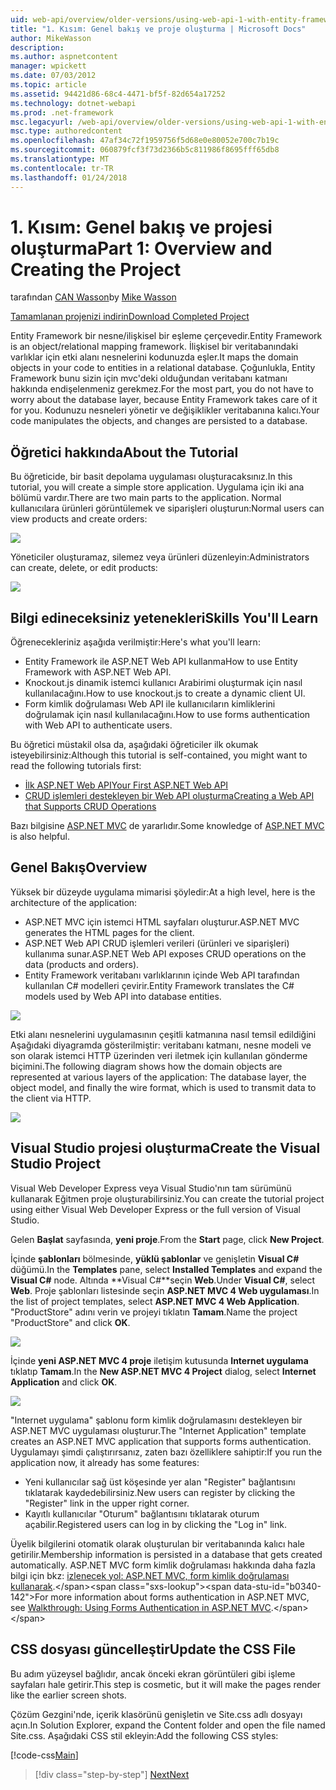 ```yaml
---
uid: web-api/overview/older-versions/using-web-api-1-with-entity-framework-5/using-web-api-with-entity-framework-part-1
title: "1. Kısım: Genel bakış ve proje oluşturma | Microsoft Docs"
author: MikeWasson
description: 
ms.author: aspnetcontent
manager: wpickett
ms.date: 07/03/2012
ms.topic: article
ms.assetid: 94421d86-68c4-4471-bf5f-82d654a17252
ms.technology: dotnet-webapi
ms.prod: .net-framework
msc.legacyurl: /web-api/overview/older-versions/using-web-api-1-with-entity-framework-5/using-web-api-with-entity-framework-part-1
msc.type: authoredcontent
ms.openlocfilehash: 47af34c72f1959756f5d68e0e80052e700c7b19c
ms.sourcegitcommit: 060879fcf3f73d2366b5c811986f8695fff65db8
ms.translationtype: MT
ms.contentlocale: tr-TR
ms.lasthandoff: 01/24/2018
---
```

<a name="part-1-overview-and-creating-the-project"></a><span data-ttu-id="b0340-102">1. Kısım: Genel bakış ve projesi oluşturma</span><span class="sxs-lookup"><span data-stu-id="b0340-102">Part 1: Overview and Creating the Project</span></span>
====================
<span data-ttu-id="b0340-103">tarafından [CAN Wasson](https://github.com/MikeWasson)</span><span class="sxs-lookup"><span data-stu-id="b0340-103">by [Mike Wasson](https://github.com/MikeWasson)</span></span>

[<span data-ttu-id="b0340-104">Tamamlanan projenizi indirin</span><span class="sxs-lookup"><span data-stu-id="b0340-104">Download Completed Project</span></span>](http://code.msdn.microsoft.com/ASP-NET-Web-API-with-afa30545)

<span data-ttu-id="b0340-105">Entity Framework bir nesne/ilişkisel bir eşleme çerçevedir.</span><span class="sxs-lookup"><span data-stu-id="b0340-105">Entity Framework is an object/relational mapping framework.</span></span> <span data-ttu-id="b0340-106">İlişkisel bir veritabanındaki varlıklar için etki alanı nesnelerini kodunuzda eşler.</span><span class="sxs-lookup"><span data-stu-id="b0340-106">It maps the domain objects in your code to entities in a relational database.</span></span> <span data-ttu-id="b0340-107">Çoğunlukla, Entity Framework bunu sizin için mvc'deki olduğundan veritabanı katmanı hakkında endişelenmeniz gerekmez.</span><span class="sxs-lookup"><span data-stu-id="b0340-107">For the most part, you do not have to worry about the database layer, because Entity Framework takes care of it for you.</span></span> <span data-ttu-id="b0340-108">Kodunuzu nesneleri yönetir ve değişiklikler veritabanına kalıcı.</span><span class="sxs-lookup"><span data-stu-id="b0340-108">Your code manipulates the objects, and changes are persisted to a database.</span></span>

## <a name="about-the-tutorial"></a><span data-ttu-id="b0340-109">Öğretici hakkında</span><span class="sxs-lookup"><span data-stu-id="b0340-109">About the Tutorial</span></span>

<span data-ttu-id="b0340-110">Bu öğreticide, bir basit depolama uygulaması oluşturacaksınız.</span><span class="sxs-lookup"><span data-stu-id="b0340-110">In this tutorial, you will create a simple store application.</span></span> <span data-ttu-id="b0340-111">Uygulama için iki ana bölümü vardır.</span><span class="sxs-lookup"><span data-stu-id="b0340-111">There are two main parts to the application.</span></span> <span data-ttu-id="b0340-112">Normal kullanıcılara ürünleri görüntülemek ve siparişleri oluşturun:</span><span class="sxs-lookup"><span data-stu-id="b0340-112">Normal users can view products and create orders:</span></span>

![](using-web-api-with-entity-framework-part-1/_static/image1.png)

<span data-ttu-id="b0340-113">Yöneticiler oluşturamaz, silemez veya ürünleri düzenleyin:</span><span class="sxs-lookup"><span data-stu-id="b0340-113">Administrators can create, delete, or edit products:</span></span>

![](using-web-api-with-entity-framework-part-1/_static/image2.png)

## <a name="skills-youll-learn"></a><span data-ttu-id="b0340-114">Bilgi edineceksiniz yetenekleri</span><span class="sxs-lookup"><span data-stu-id="b0340-114">Skills You'll Learn</span></span>

<span data-ttu-id="b0340-115">Öğrenecekleriniz aşağıda verilmiştir:</span><span class="sxs-lookup"><span data-stu-id="b0340-115">Here's what you'll learn:</span></span>

- <span data-ttu-id="b0340-116">Entity Framework ile ASP.NET Web API kullanma</span><span class="sxs-lookup"><span data-stu-id="b0340-116">How to use Entity Framework with ASP.NET Web API.</span></span>
- <span data-ttu-id="b0340-117">Knockout.js dinamik istemci kullanıcı Arabirimi oluşturmak için nasıl kullanılacağını.</span><span class="sxs-lookup"><span data-stu-id="b0340-117">How to use knockout.js to create a dynamic client UI.</span></span>
- <span data-ttu-id="b0340-118">Form kimlik doğrulaması Web API ile kullanıcıların kimliklerini doğrulamak için nasıl kullanılacağını.</span><span class="sxs-lookup"><span data-stu-id="b0340-118">How to use forms authentication with Web API to authenticate users.</span></span>

<span data-ttu-id="b0340-119">Bu öğretici müstakil olsa da, aşağıdaki öğreticiler ilk okumak isteyebilirsiniz:</span><span class="sxs-lookup"><span data-stu-id="b0340-119">Although this tutorial is self-contained, you might want to read the following tutorials first:</span></span>

- [<span data-ttu-id="b0340-120">İlk ASP.NET Web API</span><span class="sxs-lookup"><span data-stu-id="b0340-120">Your First ASP.NET Web API</span></span>](../../getting-started-with-aspnet-web-api/tutorial-your-first-web-api.md)
- [<span data-ttu-id="b0340-121">CRUD işlemleri destekleyen bir Web API oluşturma</span><span class="sxs-lookup"><span data-stu-id="b0340-121">Creating a Web API that Supports CRUD Operations</span></span>](../creating-a-web-api-that-supports-crud-operations.md)

<span data-ttu-id="b0340-122">Bazı bilgisine [ASP.NET MVC](../../../../mvc/index.md) de yararlıdır.</span><span class="sxs-lookup"><span data-stu-id="b0340-122">Some knowledge of [ASP.NET MVC](../../../../mvc/index.md) is also helpful.</span></span>

## <a name="overview"></a><span data-ttu-id="b0340-123">Genel Bakış</span><span class="sxs-lookup"><span data-stu-id="b0340-123">Overview</span></span>

<span data-ttu-id="b0340-124">Yüksek bir düzeyde uygulama mimarisi şöyledir:</span><span class="sxs-lookup"><span data-stu-id="b0340-124">At a high level, here is the architecture of the application:</span></span>

- <span data-ttu-id="b0340-125">ASP.NET MVC için istemci HTML sayfaları oluşturur.</span><span class="sxs-lookup"><span data-stu-id="b0340-125">ASP.NET MVC generates the HTML pages for the client.</span></span>
- <span data-ttu-id="b0340-126">ASP.NET Web API CRUD işlemleri verileri (ürünleri ve siparişleri) kullanıma sunar.</span><span class="sxs-lookup"><span data-stu-id="b0340-126">ASP.NET Web API exposes CRUD operations on the data (products and orders).</span></span>
- <span data-ttu-id="b0340-127">Entity Framework veritabanı varlıklarının içinde Web API tarafından kullanılan C# modelleri çevirir.</span><span class="sxs-lookup"><span data-stu-id="b0340-127">Entity Framework translates the C# models used by Web API into database entities.</span></span>

![](using-web-api-with-entity-framework-part-1/_static/image3.png)

<span data-ttu-id="b0340-128">Etki alanı nesnelerini uygulamasının çeşitli katmanına nasıl temsil edildiğini Aşağıdaki diyagramda gösterilmiştir: veritabanı katmanı, nesne modeli ve son olarak istemci HTTP üzerinden veri iletmek için kullanılan gönderme biçimini.</span><span class="sxs-lookup"><span data-stu-id="b0340-128">The following diagram shows how the domain objects are represented at various layers of the application: The database layer, the object model, and finally the wire format, which is used to transmit data to the client via HTTP.</span></span>

![](using-web-api-with-entity-framework-part-1/_static/image4.png)

## <a name="create-the-visual-studio-project"></a><span data-ttu-id="b0340-129">Visual Studio projesi oluşturma</span><span class="sxs-lookup"><span data-stu-id="b0340-129">Create the Visual Studio Project</span></span>

<span data-ttu-id="b0340-130">Visual Web Developer Express veya Visual Studio'nın tam sürümünü kullanarak Eğitmen proje oluşturabilirsiniz.</span><span class="sxs-lookup"><span data-stu-id="b0340-130">You can create the tutorial project using either Visual Web Developer Express or the full version of Visual Studio.</span></span>

<span data-ttu-id="b0340-131">Gelen **Başlat** sayfasında, **yeni proje**.</span><span class="sxs-lookup"><span data-stu-id="b0340-131">From the **Start** page, click **New Project**.</span></span>

<span data-ttu-id="b0340-132">İçinde **şablonları** bölmesinde, **yüklü şablonlar** ve genişletin **Visual C#** düğümü.</span><span class="sxs-lookup"><span data-stu-id="b0340-132">In the **Templates** pane, select **Installed Templates** and expand the **Visual C#** node.</span></span> <span data-ttu-id="b0340-133">Altında **Visual C#**seçin **Web**.</span><span class="sxs-lookup"><span data-stu-id="b0340-133">Under **Visual C#**, select **Web**.</span></span> <span data-ttu-id="b0340-134">Proje şablonları listesinde seçin **ASP.NET MVC 4 Web uygulaması**.</span><span class="sxs-lookup"><span data-stu-id="b0340-134">In the list of project templates, select **ASP.NET MVC 4 Web Application**.</span></span> <span data-ttu-id="b0340-135">"ProductStore" adını verin ve projeyi tıklatın **Tamam**.</span><span class="sxs-lookup"><span data-stu-id="b0340-135">Name the project "ProductStore" and click **OK**.</span></span>

![](using-web-api-with-entity-framework-part-1/_static/image5.png)

<span data-ttu-id="b0340-136">İçinde **yeni ASP.NET MVC 4 proje** iletişim kutusunda **Internet uygulama** tıklatıp **Tamam**.</span><span class="sxs-lookup"><span data-stu-id="b0340-136">In the **New ASP.NET MVC 4 Project** dialog, select **Internet Application** and click **OK**.</span></span>

![](using-web-api-with-entity-framework-part-1/_static/image6.png)

<span data-ttu-id="b0340-137">"Internet uygulama" şablonu form kimlik doğrulamasını destekleyen bir ASP.NET MVC uygulaması oluşturur.</span><span class="sxs-lookup"><span data-stu-id="b0340-137">The "Internet Application" template creates an ASP.NET MVC application that supports forms authentication.</span></span> <span data-ttu-id="b0340-138">Uygulamayı şimdi çalıştırırsanız, zaten bazı özelliklere sahiptir:</span><span class="sxs-lookup"><span data-stu-id="b0340-138">If you run the application now, it already has some features:</span></span>

- <span data-ttu-id="b0340-139">Yeni kullanıcılar sağ üst köşesinde yer alan "Register" bağlantısını tıklatarak kaydedebilirsiniz.</span><span class="sxs-lookup"><span data-stu-id="b0340-139">New users can register by clicking the "Register" link in the upper right corner.</span></span>
- <span data-ttu-id="b0340-140">Kayıtlı kullanıcılar "Oturum" bağlantısını tıklatarak oturum açabilir.</span><span class="sxs-lookup"><span data-stu-id="b0340-140">Registered users can log in by clicking the "Log in" link.</span></span>

<span data-ttu-id="b0340-141">Üyelik bilgilerini otomatik olarak oluşturulan bir veritabanında kalıcı hale getirilir.</span><span class="sxs-lookup"><span data-stu-id="b0340-141">Membership information is persisted in a database that gets created automatically.</span></span> <span data-ttu-id="b0340-142">ASP.NET MVC form kimlik doğrulaması hakkında daha fazla bilgi için bkz: [izlenecek yol: ASP.NET MVC, form kimlik doğrulaması kullanarak](https://msdn.microsoft.com/library/ff398049(VS.98).aspx).</span><span class="sxs-lookup"><span data-stu-id="b0340-142">For more information about forms authentication in ASP.NET MVC, see [Walkthrough: Using Forms Authentication in ASP.NET MVC](https://msdn.microsoft.com/library/ff398049(VS.98).aspx).</span></span>

## <a name="update-the-css-file"></a><span data-ttu-id="b0340-143">CSS dosyası güncelleştir</span><span class="sxs-lookup"><span data-stu-id="b0340-143">Update the CSS File</span></span>

<span data-ttu-id="b0340-144">Bu adım yüzeysel bağlıdır, ancak önceki ekran görüntüleri gibi işleme sayfaları hale getirir.</span><span class="sxs-lookup"><span data-stu-id="b0340-144">This step is cosmetic, but it will make the pages render like the earlier screen shots.</span></span>

<span data-ttu-id="b0340-145">Çözüm Gezgini'nde, içerik klasörünü genişletin ve Site.css adlı dosyayı açın.</span><span class="sxs-lookup"><span data-stu-id="b0340-145">In Solution Explorer, expand the Content folder and open the file named Site.css.</span></span> <span data-ttu-id="b0340-146">Aşağıdaki CSS stil ekleyin:</span><span class="sxs-lookup"><span data-stu-id="b0340-146">Add the following CSS styles:</span></span>

[!code-css[Main](using-web-api-with-entity-framework-part-1/samples/sample1.css)]

>[!div class="step-by-step"]
[<span data-ttu-id="b0340-147">Next</span><span class="sxs-lookup"><span data-stu-id="b0340-147">Next</span></span>](using-web-api-with-entity-framework-part-2.md)
